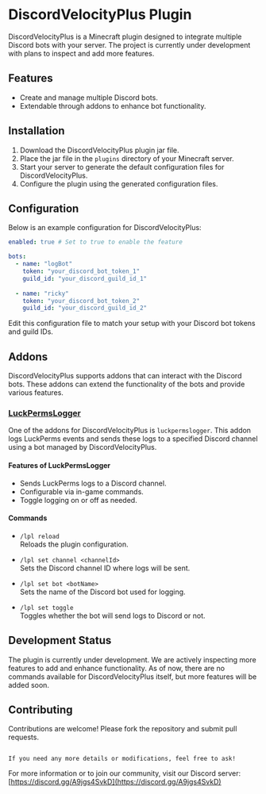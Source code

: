 # DiscordVelocityPlus Plugin

DiscordVelocityPlus is a Minecraft plugin designed to integrate multiple Discord bots with your server. The project is currently under development with plans to inspect and add more features.

## Features

- Create and manage multiple Discord bots.
- Extendable through addons to enhance bot functionality.

## Installation

1. Download the DiscordVelocityPlus plugin jar file.
2. Place the jar file in the `plugins` directory of your Minecraft server.
3. Start your server to generate the default configuration files for DiscordVelocityPlus.
4. Configure the plugin using the generated configuration files.

## Configuration

Below is an example configuration for DiscordVelocityPlus:

```yaml
enabled: true # Set to true to enable the feature

bots:
  - name: "logBot"
    token: "your_discord_bot_token_1"
    guild_id: "your_discord_guild_id_1"
  
  - name: "ricky"
    token: "your_discord_bot_token_2"
    guild_id: "your_discord_guild_id_2"
```

Edit this configuration file to match your setup with your Discord bot tokens and guild IDs.

## Addons

DiscordVelocityPlus supports addons that can interact with the Discord bots. These addons can extend the functionality of the bots and provide various features.

### [LuckPermsLogger](https://github.com/OfficialRikiDev/LuckPermsLogger) 

One of the addons for DiscordVelocityPlus is `luckpermslogger`. This addon logs LuckPerms events and sends these logs to a specified Discord channel using a bot managed by DiscordVelocityPlus.

#### Features of LuckPermsLogger

- Sends LuckPerms logs to a Discord channel.
- Configurable via in-game commands.
- Toggle logging on or off as needed.

#### Commands

- `/lpl reload`  
  Reloads the plugin configuration.

- `/lpl set channel <channelId>`  
  Sets the Discord channel ID where logs will be sent.

- `/lpl set bot <botName>`  
  Sets the name of the Discord bot used for logging.

- `/lpl set toggle`  
  Toggles whether the bot will send logs to Discord or not.

## Development Status

The plugin is currently under development. We are actively inspecting more features to add and enhance functionality. As of now, there are no commands available for DiscordVelocityPlus itself, but more features will be added soon.

## Contributing

Contributions are welcome! Please fork the repository and submit pull requests.

```

If you need any more details or modifications, feel free to ask!

```
For more information or to join our community, visit our Discord server: [https://discord.gg/A9jgs4SvkD](https://discord.gg/A9jgs4SvkD)
